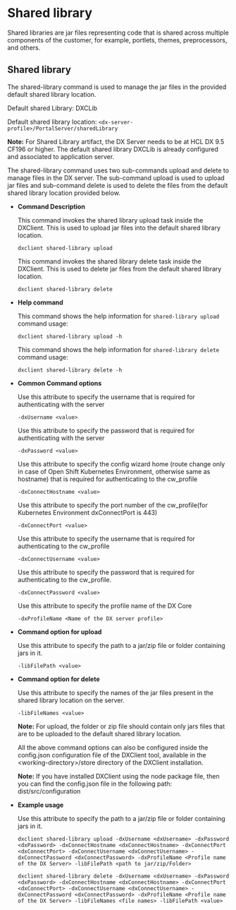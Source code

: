 # Shared library

Shared libraries are jar files representing code that is shared across multiple components of the customer, for example, portlets, themes, preprocessors, and others.

## Shared library

The shared-library command is used to manage the jar files in the provided default shared library location.

Default shared Library: DXCLib

Default shared library location: `<dx-server-profile>/PortalServer/sharedLibrary`

**Note:** For Shared Library artifact, the DX Server needs to be at HCL DX 9.5 CF196 or higher. The default shared library DXCLib is already configured and associated to application server.

The shared-library command uses two sub-commands upload and delete to manage files in the DX server. The sub-command upload is used to upload jar files and sub-command delete is used to delete the files from the default shared library location provided below.

-   **Command Description**

    This command invokes the shared library upload task inside the DXClient. This is used to upload jar files into the default shared library location.

    ```
    dxclient shared-library upload
    ```

    This command invokes the shared library delete task inside the DXClient. This is used to delete jar files from the default shared library location.

    ```
    dxclient shared-library delete
    ```

-   **Help command**

    This command shows the help information for `shared-library upload` command usage:

    ```
    dxclient shared-library upload -h
    ```

    This command shows the help information for `shared-library delete` command usage:

    ```
    dxclient shared-library delete -h
    ```

-   **Common Command options**

    Use this attribute to specify the username that is required for authenticating with the server

    ```
    -dxUsername <value> 
    ```

    Use this attribute to specify the password that is required for authenticating with the server

    ```
    -dxPassword <value>
    ```

    Use this attribute to specify the config wizard home \(route change only in case of Open Shift Kubernetes Environment, otherwise same as hostname\) that is required for authenticating to the cw\_profile

    ```
    -dxConnectHostname <value>
    ```

    Use this attribute to specify the port number of the cw\_profile\(for Kubernetes Environment dxConnectPort is 443\)

    ```
    -dxConnectPort <value>
    ```

    Use this attribute to specify the username that is required for authenticating to the cw\_profile

    ```
    -dxConnectUsername <value>
    ```

    Use this attribute to specify the password that is required for authenticating to the cw\_profile.

    ```
    -dxConnectPassword <value>
    ```

    Use this attribute to specify the profile name of the DX Core

    ```
    -dxProfileName <Name of the DX server profile>
    ```

-   **Command option for upload**

    Use this attribute to specify the path to a jar/zip file or folder containing jars in it.

    ```
    -libFilePath <value>
    ```

-   **Command option for delete**

    Use this attribute to specify the names of the jar files present in the shared library location on the server.

    ```
    -libFileNames <value>
    ```

    **Note:** For upload, the folder or zip file should contain only jars files that are to be uploaded to the default shared library location.

    All the above command options can also be configured inside the config.json configuration file of the DXClient tool, available in the <working-directory\>/store directory of the DXClient installation.

    **Note:** If you have installed DXClient using the node package file, then you can find the config.json file in the following path: dist/src/configuration

-   **Example usage**

    Use this attribute to specify the path to a jar/zip file or folder containing jars in it.

    ```
    dxclient shared-library upload -dxUsername <dxUsername> -dxPassword <dxPassword> -dxConnectHostname <dxConnectHostname> -dxConnectPort <dxConnectPort> -dxConnectUsername <dxConnectUsername> -dxConnectPassword <dxConnectPassword> -dxProfileName <Profile name of the DX Server> -libFilePath <path to jar/zip/Folder> 
    
    dxclient shared-library delete -dxUsername <dxUsername> -dxPassword <dxPassword> -dxConnectHostname <dxConnectHostname> -dxConnectPort <dxConnectPort> -dxConnectUsername <dxConnectUsername> -dxConnectPassword <dxConnectPassword> -dxProfileName <Profile name of the DX Server> -libFileNames <file names> -libFilePath <value>
    ```


